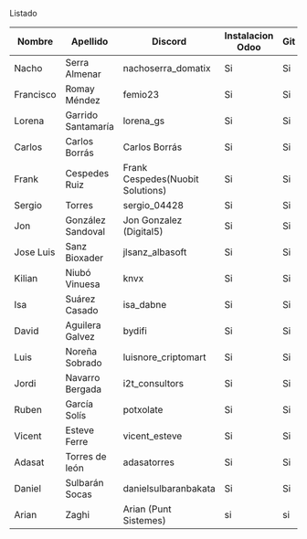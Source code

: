 Listado

| Nombre | Apellido | Discord | Instalacion Odoo | Git | 
| --- | --- | --- | --- | --- |
| Nacho | Serra Almenar | nachoserra_domatix | Si | Si | 
| Francisco | Romay Méndez | femio23 | Si | Si | 
| Lorena | Garrido Santamaría | lorena_gs | Si | Si | 
| Carlos| Carlos Borrás | Carlos Borrás      | Si | Si | 
| Frank | Cespedes Ruiz | Frank Cespedes(Nuobit Solutions) | Si | Si | 
| Sergio | Torres | sergio_04428 | Si | Si | 
| Jon | González Sandoval | Jon Gonzalez (Digital5) | Si | Si | 
| Jose Luis | Sanz Bioxader | jlsanz_albasoft | Si | Si | 
| Kilian | Niubó Vinuesa | knvx | Si | Si | 
| Isa | Suárez Casado | isa_dabne | Si | Si | 
| David | Aguilera Galvez | bydifi | Si | Si | 
| Luis | Noreña Sobrado | luisnore_criptomart | Si | Si | 
| Jordi | Navarro Bergada | i2t_consultors | Si | Si | 
| Ruben | García Solís | potxolate | Si | Si | 
| Vicent | Esteve Ferre | vicent_esteve | Si | Si | 
| Adasat | Torres de león | adasatorres | Si | Si | 
| Daniel | Sulbarán Socas | danielsulbaranbakata | Si | Si | 
| Arian | Zaghi | Arian (Punt Sistemes) | si | si |
